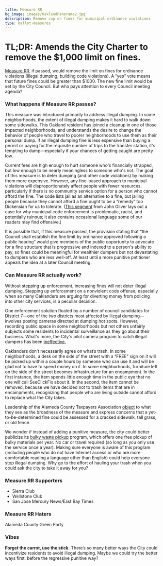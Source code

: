 ```yaml
---
title: Measure RR
bg_image: images/OaklandPanorama2.jpg
description: Remove cap on fines for municipal ordinance violations
type: ballot-measures
---
```

# TL;DR: Amends the City Charter to remove the $1,000 limit on fines.

[Measure RR](https://cao-94612.s3.amazonaws.com/documents/Measure-RR-Removing-Fine-Limit.pdf), if passed, would remove the limit on fines for ordinance violations (illegal dumping, building code violations). A “yes” vote means that future fines could be greater than $1000. The new fine limit would be set by the City Council. But who pays attention to every Council meeting agenda?

### What happens if Measure RR passes?

This measure was introduced primarily to address illegal dumping. In some neighborhoods, the extent of illegal dumping makes it hard to walk down some sidewalks. This Oakland resident has joined a cleanup in one of those impacted neighborhoods, and understands the desire to change the behavior of people who travel to poorer neighborhoods to use them as their personal dump. If an illegal dumping fine is less expensive than buying a permit or paying for the requisite number of trips to the transfer station, it's tempting to dump—especially if your chances of getting caught are pretty low.

Current fees are high enough to hurt someone who's financially strapped, but low enough to be nearly meaningless to someone who's not. The goal of this measure is to deter dumping (and other code violations) by making them more expensive. However, any fine-based approach to municipal violations will disproportionately affect people with fewer resources, particularly if there is no community service option for a person who cannot afford the fine. The code lists jail as an alternative to a fine, but jailing people because they cannot afford a fine ought to be a “remedy” too Dickensian for us to tolerate. ([This segment](https://www.youtube.com/watch?v=0UjpmT5noto&feature=youtu.be) from John Oliver lays out a case for why municipal code enforcement is problematic, racist, and potentially ruinous; it also contains occasional language some of our readers may find offensive.)

It is possible that, if this measure passed, the provision stating that “the Council shall establish the fine limit by ordinance approved following a public hearing” would give members of the public opportunity to advocate for a fine structure that is progressive and indexed to a person's ability to pay, so fines could be meaningful for wealthier dumpers but not devastating to dumpers who are less well-off. At least until a more punitive petitioner appeals the idea at a later Council meeting.

### Can Measure RR actually work?

Without stepping up enforcement, increasing fines will not deter illegal dumping. Stepping up enforcement on a nonviolent code offense, especially when so many Oaklanders are arguing for diverting money from policing into other city services, is a peculiar decision.

One enforcement solution floated by a number of council candidates for District 7—one of the two districts most affected by illegal dumping—involves posting cameras directed at dumping hot spots. However, recording public space in some neighborhoods but not others unfairly subjects some residents to incidental surveillance as they go about their business. What's more, the City's pilot camera program to catch illegal dumpers has been [ineffective.](https://www.ktvu.com/news/surveillance-program-to-catch-illegal-oakland-dumpers-not-working-city-admits)

Oaklanders don’t necessarily agree on what’s trash. In some neighborhoods, a desk on the side of the street with a “FREE" sign on it will be picked up within a couple hours by someone who can use it and will be glad not to have to spend money on it. In some neighborhoods, furniture left on the side of the street becomes infrastructure for an encampment. In the first instance, the item spends little enough time in the public eye that no one will call SeeClickFix about it. In the second, the item cannot be removed, because we have decided not to trash items that are in encampments, recognizing that people who are living outside cannot afford to replace what the City takes.

Leadership of the Alameda County Taxpayers Association [object](https://cao-94612.s3.amazonaws.com/documents/Measure-RR-Removing-Fine-Limit.pdf) to what they see as the broadness of the measure and express concerns that a yet-to-be-determined fine could be assessed for a cracked sidewalk, tall grass, or old fence.

We wonder if instead of adding a punitive measure, the city could better publicize its [bulky waste pickup](https://www.oaklandrecycles.com/bulky-pickup-services/) program, which offers one free pickup of bulky materials per year. No car or travel required (so long as you only use the service once a year). Making sure everyone is aware of this program (including people who do not have Internet access or who are more comfortable reading a language other than English) could help everyone stop illegal dumping. Why go to the effort of hauling your trash when you could ask the city to take it away for you?

### Measure RR Supporters

* Sierra Club
* Wellstone Club
* San Jose Mercury News/East Bay Times

### Measure RR Haters

Alameda County Green Party

### Vibes

**Forget the carrot, use the stick.** There’s so many better ways the City could incentivize residents to avoid illegal dumping. Maybe we could try the better ways first, before the regressive punitive way?